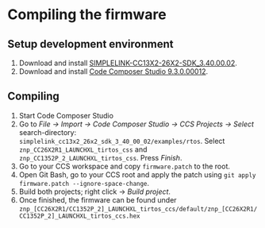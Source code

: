 # Compiling the firmware

## Setup development environment
1. Download and install [SIMPLELINK-CC13X2-26X2-SDK_3.40.00.02](http://www.ti.com/tool/download/SIMPLELINK-CC13X2-26X2-SDK).
2. Download and install [Code Composer Studio 9.3.0.00012](http://www.ti.com/tool/CCSTUDIO).

## Compiling
1. Start Code Composer Studio
2. Go to *File -> Import -> Code Composer Studio -> CCS Projects -> Select* search-directory: `simplelink_cc13x2_26x2_sdk_3_40_00_02/examples/rtos`. Select `znp_CC26X2R1_LAUNCHXL_tirtos_css` and `znp_CC1352P_2_LAUNCHXL_tirtos_css`. Press *Finish*.
3. Go to your CCS workspace and copy `firmware.patch` to the root.
4. Open Git Bash, go to your CCS root and apply the patch using `git apply firmware.patch --ignore-space-change`.
5. Build both projects; right click -> *Build project*.
6. Once finished, the firmware can be found under `znp_[CC26X2R1/CC1352P_2]_LAUNCHXL_tirtos_ccs/default/znp_[CC26X2R1/CC1352P_2]_LAUNCHXL_tirtos_ccs.hex`

